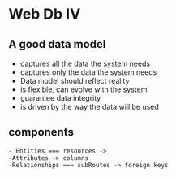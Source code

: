 # Web Db IV

## A good data model

- captures all the data the system needs
- captures only the data the system needs
- Data model should reflect reality
- is flexible, can evolve with the system
- guarantee data integrity 
- is driven by the way the data will be used

## components
    - Entities === resources ->
    -Attributes -> columns
    -Relationships === subRoutes -> foreign keys